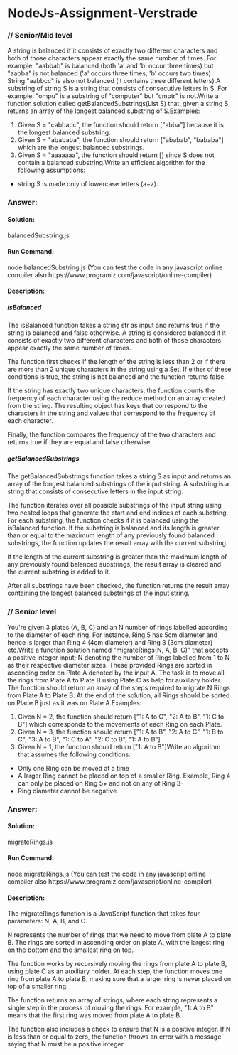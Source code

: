 # NodeJs-Assignment-Verstrade

<h3>// Senior/Mid level</h3>

A string is balanced if it consists of exactly two different characters and both of those characters appear exactly the same number of times. For example: "aabbab" is balanced (both 'a' and 'b' occur three times) but "aabba" is not balanced ('a' occurs three times, 'b' occurs two times). String "aabbcc" is also not balanced (it contains three different letters).A substring of string S is a string that consists of consecutive letters in S. For example: "ompu" is a substring of "computer" but "cmptr" is not.Write a function solution called getBalancedSubstrings(List<String> S) that, given a string S, returns an array of the longest balanced substring of S.Examples:
1. Given S = "cabbacc", the function should return ["abba"] because it is the longest balanced substring.
2. Given S = "abababa", the function should return ["ababab", "bababa"] which are the longest balanced substrings.
3. Given S = "aaaaaaa", the function should return [] since S does not contain a balanced substring.Write an efficient algorithm for the following assumptions:
 - string S is made only of lowercase letters (a−z).

 <h3>Answer:</h3>

 <h4>Solution:</h4> balancedSubstring.js

 <h4>Run Command:</h4> node balancedSubstring.js  
 (You can test the code in any javascript online compiler also https://www.programiz.com/javascript/online-compiler)

 <h4>Description:</h4>

 <h5>isBalanced</h5>

The isBalanced function takes a string str as input and returns true if the string is balanced and false otherwise. A string is considered balanced if it consists of exactly two different characters and both of those characters appear exactly the same number of times.

The function first checks if the length of the string is less than 2 or if there are more than 2 unique characters in the string using a Set. If either of these conditions is true, the string is not balanced and the function returns false.

If the string has exactly two unique characters, the function counts the frequency of each character using the reduce method on an array created from the string. The resulting object has keys that correspond to the characters in the string and values that correspond to the frequency of each character.

Finally, the function compares the frequency of the two characters and returns true if they are equal and false otherwise.

 <h5>getBalancedSubstrings</h5>

The getBalancedSubstrings function takes a string S as input and returns an array of the longest balanced substrings of the input string. A substring is a string that consists of consecutive letters in the input string.

The function iterates over all possible substrings of the input string using two nested loops that generate the start and end indices of each substring. For each substring, the function checks if it is balanced using the isBalanced function. If the substring is balanced and its length is greater than or equal to the maximum length of any previously found balanced substrings, the function updates the result array with the current substring.

If the length of the current substring is greater than the maximum length of any previously found balanced substrings, the result array is cleared and the current substring is added to it.

After all substrings have been checked, the function returns the result array containing the longest balanced substrings of the input string.


 <h3>// Senior level</h3>
 
You're given 3 plates (A, B, C) and an N number of rings labelled according to the diameter of each ring. For instance, Ring 5 has 5cm diameter and hence is larger than Ring 4 (4cm diameter) and Ring 3 (3cm diameter) etc.Write a function solution named "migrateRings(N, A, B, C)" that accepts a positive integer input; N denoting the number of Rings labelled from 1 to N as their respective diameter sizes. These provided Rings are sorted in ascending order on Plate A denoted by the input A. The task is to move all the rings from Plate A to Plate B using Plate C as help for auxillary holder. The function should return an array of the steps required to migrate N Rings from Plate A to Plate B.
At the end of the solution, all Rings should be sorted on Place B just as it was on Plate A.Examples:
1. Given N = 2, the function should return ["1: A to C", "2: A to B", "1: C to B"] which corresponds to the movements of each Ring on each Plate.
2. Given N = 3, the function should return ["1: A to B", "2: A to C", "1: B to C", "3: A to B", "1: C to A", "2: C to B", "1: A to B"]
3. Given N = 1, the function should return ["1: A to B"]Write an algorithm that assumes the following conditions:
 - Only one Ring can be moved at a time
 - A larger Ring cannot be placed on top of a smaller Ring. Example, Ring 4 can only be placed on Ring 5+ and not on any of Ring 3-
 - Ring diameter cannot be negative
 
 <h3>Answer:</h3>

 <h4>Solution:</h4> migrateRings.js

 <h4>Run Command:</h4> node migrateRings.js  
 (You can test the code in any javascript online compiler also https://www.programiz.com/javascript/online-compiler)

 <h4>Description:</h4>
 
The migrateRings function is a JavaScript function that takes four parameters: N, A, B, and C.

N represents the number of rings that we need to move from plate A to plate B. The rings are sorted in ascending order on plate A, with the largest ring on the bottom and the smallest ring on top.

The function works by recursively moving the rings from plate A to plate B, using plate C as an auxiliary holder. At each step, the function moves one ring from plate A to plate B, making sure that a larger ring is never placed on top of a smaller ring.

The function returns an array of strings, where each string represents a single step in the process of moving the rings. For example, "1: A to B" means that the first ring was moved from plate A to plate B.

The function also includes a check to ensure that N is a positive integer. If N is less than or equal to zero, the function throws an error with a message saying that N must be a positive integer.

